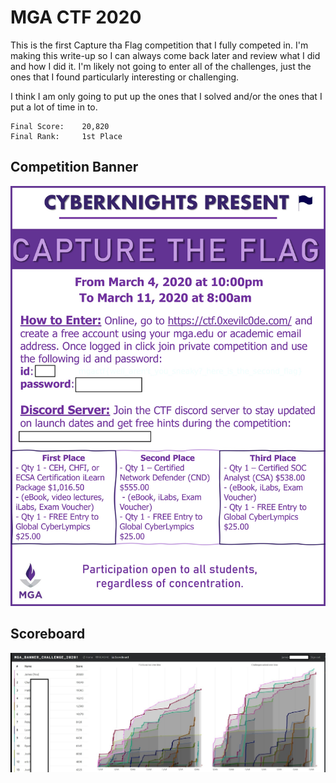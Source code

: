 # MGA CTF 2020

This is the first Capture tha Flag competition that I fully competed in. I'm 
making this write-up so I can always come back later and review what I did and 
how I did it. I'm likely not going to enter all of the challenges, just the ones 
that I found particularly interesting or challenging.

I think I am only going to put up the ones that I solved and/or the ones that I put 
a lot of time in to.

```
Final Score:    20,820
Final Rank:     1st Place
```

## Competition Banner

![banner](IMAGES/BANNER.jpg)

## Scoreboard

![Scoreboard](IMAGES/RANK.jpg)